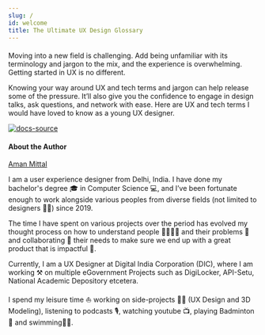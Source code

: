```yaml
---
slug: /
id: welcome
title: The Ultimate UX Design Glossary
---
```


####

####

Moving into a new field is challenging. Add being unfamiliar with its terminology and jargon to the mix, and the experience is overwhelming. Getting started in UX is no different.

Knowing your way around UX and tech terms and jargon can help release some of the pressure. It’ll also give you the confidence to engage in design talks, ask questions, and network with ease. Here are UX and tech terms I would have loved to know as a young UX designer.

[![docs-source](https://img.shields.io/badge/SRC-UX%20Companion-blue)](https://play.google.com/store/apps/details?id=com.cyberduck.uxcompanion)

<!-- <icon icon="mdi:github" height="48" /> This is a GitHub icon.
<iconfa icon="fa-brands fa-github" size="lg" /> This is a GitHub icon. -->

#### About the Author

[Aman Mittal](https://amanmittal.me)

I am a user experience designer from Delhi, India. I have done my bachelor's degree 🎓 in Computer Science 💻, and I’ve been fortunate enough to work alongside various peoples from diverse fields (not limited to designers 🙅‍♂️) since 2019.

The time I have spent on various projects over the period has evolved my thought process on how to understand people 👨‍👩‍👧‍👦 and their problems 🦯 and collaborating 🤝 their needs to make sure we end up with a great product that is impactful 🎇.

Currently, I am a UX Designer at Digital India Corporation (DIC), where I am working ⚒ on multiple eGovernment Projects such as DigiLocker, API-Setu, National Academic Depository etcetera.

I spend my leisure time ⛵ working on side-projects 👷‍♂️ (UX Design and 3D Modeling), listening to podcasts 🎙, watching youtube 📺, playing Badminton 🏸 and swimming🏊‍♂️.


<!-- 
The Eightshift Development Kit provides you with a lot of useful features, so let's take a quick look at some of the core ones:
- **Custom Block Editor blocks** - Using automatic block registration and attribute handling features, building dynamic Gutenberg blocks with the Eightshift Development Kit is a joy. We also provide an extensive library of blocks and components that you can use and customize in your projects. 
  - **Dynamic blocks** - The Eightshift Development Kit is focused on supporting dynamic blocks, a type of WordPress blocks that are rendered from attributes instead of being serialized as HTML. Dynamic blocks allow you more flexibility when developing and avoid issues with Gutenberg's validation, ensuring you can ship new features and update existing blocks in record time.
  - **Components** - Extract commonly used parts into _components_. Manage attributes on the component level. Use powerful composition features to build blocks from multiple components, or even multiple instances of them without worrying about attribute registration. It's a game-changer.
  - **The Manifest** - Every block and component has a `manifest.json` file, which is a single source of truth for metadata about your block.
- **Sustainable coding practices** - All our code follows battle-tested programming practices.
  - **OOP** - Object-oriented programming is at the core of the Development Kit. Extend our classes or replace them entirely. Need to build a new WP-CLI command? [There's an abstract class for that.](https://github.com/infinum/eightshift-libs/tree/develop/src/Cli)
  - **DI** - Eightshift Development Kit ships with a dependency injection container set up out of the box.
  - **Code style** - Linters for PHP, JavaScript and SCSS ship out of the box, helping you write better code. Also, all of our code [follows Eightshift Coding Standards](https://github.com/infinum/eightshift-coding-standards/) - consistency assured.
  - **Unit tests** - We use Pest and Jest to run unit tests on our code, catching bugs early.
  - **Great documentation** - Apart from this website, everything in the code is commented and covered with Docblocks.
- **WP-CLI** - Eightshift Development Kit provides amazing WP-CLI tooling. Import blocks and components from our collection. Build custom commands with ease. Include Development Kit features at will. 
- **Frontend build processes** - Eightshift Development Kit comes with Webpack preconfigured. Tweak it to your needs or keep our defaults - it's up to you. Vendor prefixes? Polyfills? SCSS compilation? Asset minification? All taken care of!
- **First-class CSS variables** - Forget about conditional classnames: build out CSS variables from attribute values and scope them to a particular block with almost no code.
- **Cache busting** - Each time you build assets, we generate a new URL for each asset file. This means you'll never see the old cached version while developing or after pushing your code to production.

### Parts of the Development Kit

Eightshift Development Kit consists of a few separate projects. It's useful to know what they are, especially if you're contributing to the Development Kit.
#### Eightshift Libs - [docs](eightshift-libs) | [github](https://github.com/infinum/eightshift-libs)

Eightshift Libs handles backend functionality and provides backend support for your projects. This includes abstract classes and interfaces for our core features, dependency injection, asset enqueuing, filter & actions and more.

#### Eightshift Frontend Libs - [docs](eightshift-frontend-libs) | [github](https://github.com/infinum/eightshift-frontend-libs)

Eightshift Frontend Libs houses our frontend code, including various helpers, JavaScript functionality, SCSS styles, and block and component defaults.

#### Boilerplate

We provide [boilerplates for themes](https://github.com/infinum/eightshift-boilerplate) and [plugins](https://github.com/infinum/eightshift-boilerplate-plugin/), so you can start building your project right away - without manually setting up the libraries above.

The easiest way to set up the Development Kit is to use the `npx create-wp-project` command, which we'll go into further detail about in the following chapters. -->
